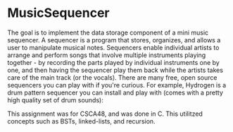# MusicSequencer
The goal is to implement the data storage component of a mini music sequencer. A sequencer is a program that stores, organizes, and allows a user to manipulate musical notes. Sequencers enable individual artists to arrange and perform songs that involve multiple instruments playing together - by recording the parts played by individual instruments one by one, and then having the sequencer play them back while the artists takes care of the main track (or the vocals). There are many free, open source sequencers you can play with if you're curious. For example, Hydrogen is a drum pattern sequencer you can install and play with (comes with a pretty high quality set of drum sounds):

This assignment was for CSCA48, and was done in C. This utilitzed concepts such as BSTs, linked-lists, and recursion.
